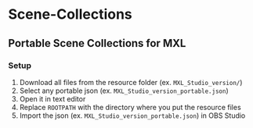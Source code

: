 # Scene-Collections
## Portable Scene Collections for MXL
### Setup
1. Download all files from the resource folder (ex. ``MXL_Studio_version/``)
1. Select any portable json (ex. ``MXL_Studio_version_portable.json``)
1. Open it in text editor
1. Replace ``ROOTPATH`` with the directory where you put the resource files
1. Import the json (ex. ``MXL_Studio_version_portable.json``) in OBS Studio
